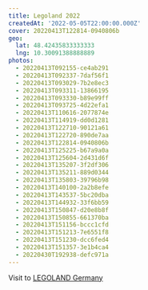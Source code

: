 ```yaml
---
title: Legoland 2022
createdAt: '2022-05-05T22:00:00.000Z'
cover: 20220413T122814-0940806b
geo:
  lat: 48.42435833333333
  lng: 10.30091388888889
photos:
  - 20220413T092155-ce4ab291
  - 20220413T092337-7daf56f1
  - 20220413T093029-7b2e8ec3
  - 20220413T093311-13866195
  - 20220413T093330-b89e99ff
  - 20220413T093725-4d22efa1
  - 20220413T110616-2077874e
  - 20220413T114919-dd0d1281
  - 20220413T122710-90121a61
  - 20220413T122720-890de7aa
  - 20220413T122814-0940806b
  - 20220413T125225-b67a9a0a
  - 20220413T125604-2d431d6f
  - 20220413T135207-3f2df306
  - 20220413T135211-889d0344
  - 20220413T135803-39796b98
  - 20220413T140100-2a2b8efe
  - 20220413T143537-5bc20dba
  - 20220413T144932-33f6bb59
  - 20220413T150847-d20e8b8f
  - 20220413T150855-661370ba
  - 20220413T151156-bccc1cfd
  - 20220413T151213-7e6551f8
  - 20220413T151230-dcc6fed4
  - 20220413T151357-3e1b4ca4
  - 20220430T192938-defc971a
---
```


Visit to [LEGOLAND Germany](https://www.legoland.de/)
